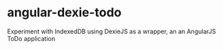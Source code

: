 # angular-dexie-todo
Experiment with IndexedDB using DexieJS as a wrapper, an an AngularJS ToDo application
